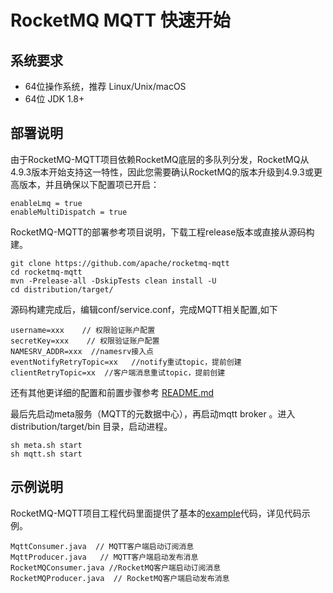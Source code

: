 # RocketMQ MQTT 快速开始

## 系统要求

- 64位操作系统，推荐 Linux/Unix/macOS
- 64位 JDK 1.8+

## 部署说明

由于RocketMQ-MQTT项目依赖RocketMQ底层的多队列分发，RocketMQ从4.9.3版本开始支持这一特性，因此您需要确认RocketMQ的版本升级到4.9.3或更高版本，并且确保以下配置项已开启：

```text
enableLmq = true 
enableMultiDispatch = true
```

RocketMQ-MQTT的部署参考项目说明，下载工程release版本或直接从源码构建。

```text
git clone https://github.com/apache/rocketmq-mqtt
cd rocketmq-mqtt 
mvn -Prelease-all -DskipTests clean install -U 
cd distribution/target/ 
```

源码构建完成后，编辑conf/service.conf，完成MQTT相关配置,如下

```text
username=xxx    // 权限验证账户配置
secretKey=xxx    // 权限验证账户配置
NAMESRV_ADDR=xxx  //namesrv接入点
eventNotifyRetryTopic=xx   //notify重试topic，提前创建
clientRetryTopic=xx  //客户端消息重试topic，提前创建
```
还有其他更详细的配置和前置步骤参考 [README.md](https://github.com/apache/rocketmq-mqtt/blob/main/README.md)

最后先启动meta服务（MQTT的元数据中心），再启动mqtt broker 。进入distribution/target/bin 目录，启动进程。

```text
sh meta.sh start
sh mqtt.sh start
```


## 示例说明

RocketMQ-MQTT项目工程代码里面提供了基本的[example](https://github.com/apache/rocketmq-mqtt/tree/main/mqtt-example)代码，详见代码示例。

```text
MqttConsumer.java  // MQTT客户端启动订阅消息
MqttProducer.java   // MQTT客户端启动发布消息
RocketMQConsumer.java //RocketMQ客户端启动订阅消息
RocketMQProducer.java  // RocketMQ客户端启动发布消息
```
